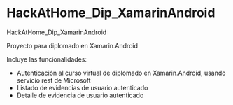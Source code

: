 # HackAtHome_Dip_XamarinAndroid
HackAtHome_Dip_XamarinAndroid

Proyecto para diplomado en Xamarin.Android

Incluye las funcionalidades:
- Autenticación al curso virtual de diplomado en Xamarin.Android, usando servicio rest de Microsoft
- Listado de evidencias de usuario autenticado
- Detalle de evidencia de usuario autenticado

